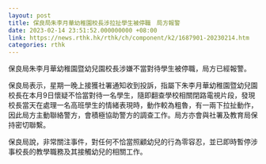 ```yaml
---
layout: post
title: 保良局朱李月華幼稚園校長涉拉扯學生被停職　局方報警
date: 2023-02-14 23:51:52.000000000 +08:00
link: https://news.rthk.hk/rthk/ch/component/k2/1687901-20230214.htm
categories: rthk
---
```


保良局朱李月華幼稚園暨幼兒園校長涉嫌不當對待學生被停職，局方已經報警。

保良局表示，星期一晚上接獲社署通知收到投訴，指屬下朱李月華幼稚園暨幼兒園校長在本月9日懷疑不恰當對待一名學生，隨即翻查學校相關閉路電視片段，發現校長當天在處理一名高班學生的情緒表現時，動作較為粗魯，有一兩下拉扯動作，因此局方主動聯絡警方，會積極協助警方的調查工作。局方亦會與社署及教育局保持密切聯繫。

保良局說，非常關注事件，對任何不恰當照顧幼兒的行為零容忍，並已即時暫停涉事校長的教學職務及其接觸幼兒的相關工作。
